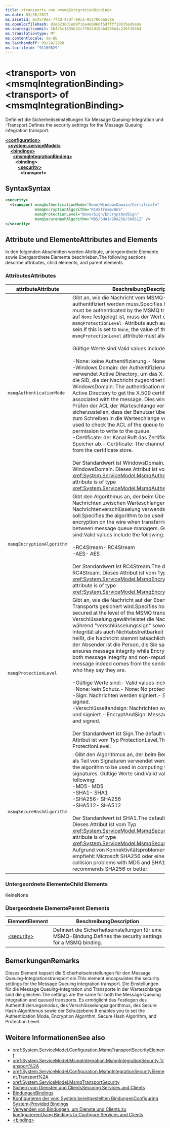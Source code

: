 ```yaml
---
title: <transport> von <msmqIntegrationBinding>
ms.date: 03/30/2017
ms.assetid: 054579e3-7fdd-47df-99ca-952706ba5c8e
ms.openlocfilehash: 03e6236d1e89f16a460860f5dffff19b7bed8a0a
ms.sourcegitcommit: 5b475c1855b32cf78d2d1bbb4295e4c236f39464
ms.translationtype: MT
ms.contentlocale: de-DE
ms.lasthandoff: 09/24/2020
ms.locfileid: "91169829"
---
```

# <a name="transport-of-msmqintegrationbinding"></a><span data-ttu-id="ddf1d-102">\<transport> von \<msmqIntegrationBinding></span><span class="sxs-lookup"><span data-stu-id="ddf1d-102">\<transport> of \<msmqIntegrationBinding></span></span>

<span data-ttu-id="ddf1d-103">Definiert die Sicherheitseinstellungen für Message Queuing-Integration und -Transport.</span><span class="sxs-lookup"><span data-stu-id="ddf1d-103">Defines the security settings for the Message Queuing integration transport.</span></span>  
  
[**\<configuration>**](../configuration-element.md)\
&nbsp;&nbsp;[**\<system.serviceModel>**](system-servicemodel.md)\
&nbsp;&nbsp;&nbsp;&nbsp;[**\<bindings>**](bindings.md)\
&nbsp;&nbsp;&nbsp;&nbsp;&nbsp;&nbsp;[**\<msmqIntegrationBinding>**](msmqintegrationbinding.md)\
&nbsp;&nbsp;&nbsp;&nbsp;&nbsp;&nbsp;&nbsp;&nbsp;**\<binding>**\
&nbsp;&nbsp;&nbsp;&nbsp;&nbsp;&nbsp;&nbsp;&nbsp;&nbsp;&nbsp;[**\<security>**](security-of-msmqintegrationbinding.md)\
&nbsp;&nbsp;&nbsp;&nbsp;&nbsp;&nbsp;&nbsp;&nbsp;&nbsp;&nbsp;&nbsp;&nbsp;**\<transport>**  
  
## <a name="syntax"></a><span data-ttu-id="ddf1d-104">Syntax</span><span class="sxs-lookup"><span data-stu-id="ddf1d-104">Syntax</span></span>  
  
```xml  
<security>
  <transport msmqAuthenticationMode="None/WindowsDomain/Certificate"
             msmqEncryptionAlgorithm="RC4Stream/AES"
             msmqProtectionLevel="None/Sign/EncryptAndSign"
             msmqSecureHashAlgorithm="MD5/SHA1/SHA256/SHA512" />
</security>
```  
  
## <a name="attributes-and-elements"></a><span data-ttu-id="ddf1d-105">Attribute und Elemente</span><span class="sxs-lookup"><span data-stu-id="ddf1d-105">Attributes and Elements</span></span>  

 <span data-ttu-id="ddf1d-106">In den folgenden Abschnitten werden Attribute, untergeordnete Elemente sowie übergeordnete Elemente beschrieben.</span><span class="sxs-lookup"><span data-stu-id="ddf1d-106">The following sections describe attributes, child elements, and parent elements</span></span>  
  
### <a name="attributes"></a><span data-ttu-id="ddf1d-107">Attributes</span><span class="sxs-lookup"><span data-stu-id="ddf1d-107">Attributes</span></span>  
  
|<span data-ttu-id="ddf1d-108">attribute</span><span class="sxs-lookup"><span data-stu-id="ddf1d-108">Attribute</span></span>|<span data-ttu-id="ddf1d-109">Beschreibung</span><span class="sxs-lookup"><span data-stu-id="ddf1d-109">Description</span></span>|  
|---------------|-----------------|  
|`msmqAuthenticationMode`|<span data-ttu-id="ddf1d-110">Gibt an, wie die Nachricht vom MSMQ-Transport authentifiziert werden muss.</span><span class="sxs-lookup"><span data-stu-id="ddf1d-110">Specifies how the message must be authenticated by the MSMQ transport.</span></span> <span data-ttu-id="ddf1d-111">Wenn dies auf `None` festgelegt ist, muss der Wert des `msmqProtectionLevel`-Attributs auch auf `None` festgelegt sein.</span><span class="sxs-lookup"><span data-stu-id="ddf1d-111">If this is set to `None`, the value of the `msmqProtectionLevel` attribute must also be set to `None`.</span></span><br /><br /> <span data-ttu-id="ddf1d-112">Gültige Werte sind:</span><span class="sxs-lookup"><span data-stu-id="ddf1d-112">Valid values include the following:</span></span><br /><br /> <span data-ttu-id="ddf1d-113">-None: keine Authentifizierung.</span><span class="sxs-lookup"><span data-stu-id="ddf1d-113">-   None: No authentication.</span></span><br /><span data-ttu-id="ddf1d-114">-Windows Domain: der Authentifizierungsmechanismus verwendet Active Directory, um das X. 509-Zertifikat für die SID, die der Nachricht zugeordnet ist, zu erhalten.</span><span class="sxs-lookup"><span data-stu-id="ddf1d-114">-   WindowsDomain: The authentication mechanism uses Active Directory to get the X.509 certificate for the SID associated with the message.</span></span> <span data-ttu-id="ddf1d-115">Dies wird anschließend zum Prüfen der ACL der Warteschlange verwendet, um sicherzustellen, dass der Benutzer über Berechtigungen zum Schreiben in die Warteschlange verfügt.</span><span class="sxs-lookup"><span data-stu-id="ddf1d-115">This is then used to check the ACL of the queue to ensure the user has permission to write to the queue.</span></span><br /><span data-ttu-id="ddf1d-116">-Certificate: der Kanal Ruft das Zertifikat aus dem Zertifikat Speicher ab.</span><span class="sxs-lookup"><span data-stu-id="ddf1d-116">-   Certificate: The channel gets the certificate from the certificate store.</span></span><br /><br /> <span data-ttu-id="ddf1d-117">Der Standardwert ist WindowsDomain.</span><span class="sxs-lookup"><span data-stu-id="ddf1d-117">The default value is WindowsDomain.</span></span> <span data-ttu-id="ddf1d-118">Dieses Attribut ist vom Typ <xref:System.ServiceModel.MsmqAuthenticationMode>.</span><span class="sxs-lookup"><span data-stu-id="ddf1d-118">This attribute is of type <xref:System.ServiceModel.MsmqAuthenticationMode>.</span></span>|  
|`msmqEncryptionAlgorithm`|<span data-ttu-id="ddf1d-119">Gibt den Algorithmus an, der beim Übertragen von Nachrichten zwischen Warteschlangen-Managern für die Nachrichtenverschlüsselung verwendet werden soll.</span><span class="sxs-lookup"><span data-stu-id="ddf1d-119">Specifies the algorithm to be used for message encryption on the wire when transferring messages between message queue managers.</span></span> <span data-ttu-id="ddf1d-120">Gültige Werte sind:</span><span class="sxs-lookup"><span data-stu-id="ddf1d-120">Valid values include the following:</span></span><br /><br /> <span data-ttu-id="ddf1d-121">-RC4Stream</span><span class="sxs-lookup"><span data-stu-id="ddf1d-121">-   RC4Stream</span></span><br /><span data-ttu-id="ddf1d-122">-AES</span><span class="sxs-lookup"><span data-stu-id="ddf1d-122">-   AES</span></span><br /><br /> <span data-ttu-id="ddf1d-123">Der Standardwert ist RC4Stream.</span><span class="sxs-lookup"><span data-stu-id="ddf1d-123">The default value is RC4Stream.</span></span> <span data-ttu-id="ddf1d-124">Dieses Attribut ist vom Typ <xref:System.ServiceModel.MsmqEncryptionAlgorithm>.</span><span class="sxs-lookup"><span data-stu-id="ddf1d-124">This attribute is of type <xref:System.ServiceModel.MsmqEncryptionAlgorithm>.</span></span>|  
|`msmqProtectionLevel`|<span data-ttu-id="ddf1d-125">Gibt an, wie die Nachricht auf der Ebene des MSMQ-Transports gesichert wird.</span><span class="sxs-lookup"><span data-stu-id="ddf1d-125">Specifies how the message is secured at the level of the MSMQ transport.</span></span> <span data-ttu-id="ddf1d-126">Die Verschlüsselung gewährleistet die Nachrichten Integrität, während "verschlüsselungssign" sowohl Nachrichten Integrität als auch Nichtabstreitbarkeit sicherstellt Das heißt, die Nachricht stammt tatsächlich vom Absender, und der Absender ist die Person, die Sie sagen.</span><span class="sxs-lookup"><span data-stu-id="ddf1d-126">Encryption ensures message integrity while EncryptAndSign ensures both message integrity and non-repudiation; that is, the message indeed comes from the sender and the sender is who they say they are.</span></span><br /><br /> <span data-ttu-id="ddf1d-127">-Gültige Werte sind:</span><span class="sxs-lookup"><span data-stu-id="ddf1d-127">-   Valid values include the following:</span></span><br /><span data-ttu-id="ddf1d-128">-None: kein Schutz.</span><span class="sxs-lookup"><span data-stu-id="ddf1d-128">-   None: No protection.</span></span><br /><span data-ttu-id="ddf1d-129">-Sign: Nachrichten werden signiert.</span><span class="sxs-lookup"><span data-stu-id="ddf1d-129">-   Sign: Messages are signed.</span></span><br /><span data-ttu-id="ddf1d-130">-Verschlüsseltandsign: Nachrichten werden verschlüsselt und signiert.</span><span class="sxs-lookup"><span data-stu-id="ddf1d-130">-   EncryptAndSign: Messages are encrypted and signed.</span></span><br /><br /> <span data-ttu-id="ddf1d-131">Der Standardwert ist Sign.</span><span class="sxs-lookup"><span data-stu-id="ddf1d-131">The default value is Sign.</span></span> <span data-ttu-id="ddf1d-132">Dieses Attribut ist vom Typ ProtectionLevel.</span><span class="sxs-lookup"><span data-stu-id="ddf1d-132">This attribute is of type ProtectionLevel.</span></span>|  
|`msmqSecureHashAlgorithm`|<span data-ttu-id="ddf1d-133">: Gibt den Algorithmus an, der beim Berechnen des Digest als Teil von Signaturen verwendet werden soll.</span><span class="sxs-lookup"><span data-stu-id="ddf1d-133">-   Specifies the algorithm to be used in computing the digest as part of signatures.</span></span> <span data-ttu-id="ddf1d-134">Gültige Werte sind:</span><span class="sxs-lookup"><span data-stu-id="ddf1d-134">Valid values include the following:</span></span><br /><span data-ttu-id="ddf1d-135">-MD5</span><span class="sxs-lookup"><span data-stu-id="ddf1d-135">-   MD5</span></span><br /><span data-ttu-id="ddf1d-136">-SHA1</span><span class="sxs-lookup"><span data-stu-id="ddf1d-136">-   SHA1</span></span><br /><span data-ttu-id="ddf1d-137">-SHA256</span><span class="sxs-lookup"><span data-stu-id="ddf1d-137">-   SHA256</span></span><br /><span data-ttu-id="ddf1d-138">-SHA512</span><span class="sxs-lookup"><span data-stu-id="ddf1d-138">-   SHA512</span></span><br /><br /> <span data-ttu-id="ddf1d-139">Der Standardwert ist SHA1.</span><span class="sxs-lookup"><span data-stu-id="ddf1d-139">The default value is SHA1.</span></span> <span data-ttu-id="ddf1d-140">Dieses Attribut ist vom Typ <xref:System.ServiceModel.MsmqSecureHashAlgorithm>.</span><span class="sxs-lookup"><span data-stu-id="ddf1d-140">This attribute is of type <xref:System.ServiceModel.MsmqSecureHashAlgorithm>.</span></span><br><span data-ttu-id="ddf1d-141">Aufgrund von Konnektivitätsproblemen mit MD5 und SHA1 empfiehlt Microsoft SHA256 oder eine bessere.</span><span class="sxs-lookup"><span data-stu-id="ddf1d-141">Due to collision problems with MD5 and SHA1, Microsoft recommends SHA256 or better.</span></span>|  
  
### <a name="child-elements"></a><span data-ttu-id="ddf1d-142">Untergeordnete Elemente</span><span class="sxs-lookup"><span data-stu-id="ddf1d-142">Child Elements</span></span>  

 <span data-ttu-id="ddf1d-143">Keine</span><span class="sxs-lookup"><span data-stu-id="ddf1d-143">None</span></span>  
  
### <a name="parent-elements"></a><span data-ttu-id="ddf1d-144">Übergeordnete Elemente</span><span class="sxs-lookup"><span data-stu-id="ddf1d-144">Parent Elements</span></span>  
  
|<span data-ttu-id="ddf1d-145">Element</span><span class="sxs-lookup"><span data-stu-id="ddf1d-145">Element</span></span>|<span data-ttu-id="ddf1d-146">Beschreibung</span><span class="sxs-lookup"><span data-stu-id="ddf1d-146">Description</span></span>|  
|-------------|-----------------|  
|[\<security>](security-of-basichttpbinding.md)|<span data-ttu-id="ddf1d-147">Definiert die Sicherheitseinstellungen für eine MSMQ-Bindung.</span><span class="sxs-lookup"><span data-stu-id="ddf1d-147">Defines the security settings for a MSMQ binding.</span></span>|  
  
## <a name="remarks"></a><span data-ttu-id="ddf1d-148">Bemerkungen</span><span class="sxs-lookup"><span data-stu-id="ddf1d-148">Remarks</span></span>  

 <span data-ttu-id="ddf1d-149">Dieses Element kapselt die Sicherheitseinstellungen für den Message Queuing-Integrationstransport ein.</span><span class="sxs-lookup"><span data-stu-id="ddf1d-149">This element encapsulates the security settings for the Message Queuing integration transport.</span></span> <span data-ttu-id="ddf1d-150">Die Einstellungen für die Message Queuing-Integration und Transporte in der Warteschlange sind die gleichen.</span><span class="sxs-lookup"><span data-stu-id="ddf1d-150">The settings are the same for both the Message Queuing integration and queued transports.</span></span> <span data-ttu-id="ddf1d-151">Es ermöglicht das Festlegen des Authentifizierungsmodus, des Verschlüsselungsalgorithmus, des Secure Hash-Algorithmus sowie der Schutzebene.</span><span class="sxs-lookup"><span data-stu-id="ddf1d-151">It enables you to set the Authentication Mode, Encryption Algorithm, Secure Hash Algorithm, and Protection Level.</span></span>  
  
## <a name="see-also"></a><span data-ttu-id="ddf1d-152">Weitere Informationen</span><span class="sxs-lookup"><span data-stu-id="ddf1d-152">See also</span></span>

- <xref:System.ServiceModel.Configuration.MsmqTransportSecurityElement>
- <xref:System.ServiceModel.MsmqIntegration.MsmqIntegrationSecurity.Transport%2A>
- <xref:System.ServiceModel.Configuration.MsmqIntegrationSecurityElement.Transport%2A>
- <xref:System.ServiceModel.MsmqTransportSecurity>
- [<span data-ttu-id="ddf1d-153">Sichern von Diensten und Clients</span><span class="sxs-lookup"><span data-stu-id="ddf1d-153">Securing Services and Clients</span></span>](../../../wcf/feature-details/securing-services-and-clients.md)
- [<span data-ttu-id="ddf1d-154">Bindungen</span><span class="sxs-lookup"><span data-stu-id="ddf1d-154">Bindings</span></span>](../../../wcf/bindings.md)
- [<span data-ttu-id="ddf1d-155">Konfigurieren der vom System bereitgestellten Bindungen</span><span class="sxs-lookup"><span data-stu-id="ddf1d-155">Configuring System-Provided Bindings</span></span>](../../../wcf/feature-details/configuring-system-provided-bindings.md)
- [<span data-ttu-id="ddf1d-156">Verwenden von Bindungen, um Dienste und Clients zu konfigurieren</span><span class="sxs-lookup"><span data-stu-id="ddf1d-156">Using Bindings to Configure Services and Clients</span></span>](../../../wcf/using-bindings-to-configure-services-and-clients.md)
- [\<binding>](bindings.md)
